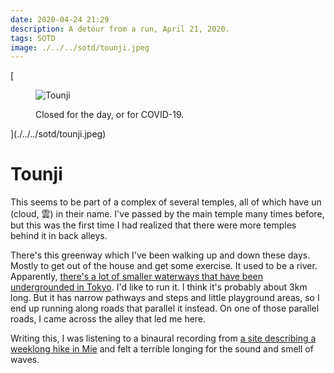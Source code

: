 ```yaml
---
date: 2020-04-24 21:29
description: A detour from a run, April 21, 2020.
tags: SOTD
image: ./../../sotd/tounji.jpeg
---
```

[<figure>
<img src="./../../sotd/tounji.jpeg"
alt="Tounji"
/>
  <figcaption>Closed for the day, or for COVID-19.</figcaption>
</figure>](./../../sotd/tounji.jpeg)

# Tounji

This seems to be part of a complex of several temples, all of which have un (cloud, 雲) in their name. I've passed by the main temple many times before, but this was the first time I had realized that there were more temples behind it in back alleys.

There's this greenway which I've been walking up and down these days. Mostly to get out of the house and get some exercise. It used to be a river. Apparently, [there's a lot of smaller waterways that have been undergrounded in Tokyo](https://thetokyofiles.com/2016/01/17/walking-on-water-the-underground-rivers-of-tokyo/). I'd like to run it. I think it's probably about 3km long. But it has narrow pathways and steps and little playground areas, so I end up running along roads that parallel it instead. On one of those parallel roads, I came across the alley that led me here.

Writing this, I was listening to a binaural recording from [a site describing a weeklong hike in Mie](https://walkkumano.com/iseji/) and felt a terrible longing for the sound and smell of waves. 
